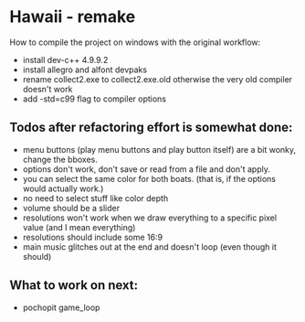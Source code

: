 # Hawaii - remake

How to compile the project on windows with the original workflow:

- install dev-c++ 4.9.9.2
- install allegro and alfont devpaks
- rename collect2.exe to collect2.exe.old otherwise the very old compiler doesn't work
- add -std=c99 flag to compiler options

## Todos after refactoring effort is somewhat done:

- menu buttons (play menu buttons and play button itself) are a bit wonky, change the bboxes.
- options don't work, don't save or read from a file and don't apply.
- you can select the same color for both boats. (that is, if the options would actually work.)
- no need to select stuff like color depth
- volume should be a slider
- resolutions won't work when we draw everything to a specific pixel value (and I mean everything)
- resolutions should include some 16:9
- main music glitches out at the end and doesn't loop (even though it should)

## What to work on next:

- pochopit game_loop
